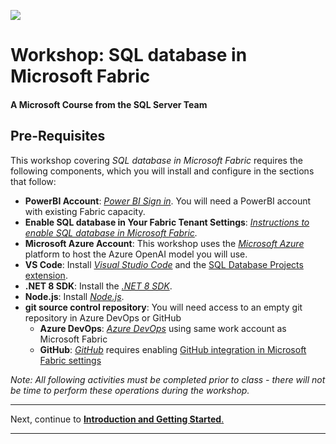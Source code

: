 ![](https://raw.githubusercontent.com/microsoft/sqlworkshops/master/graphics/microsoftlogo.png)
# Workshop: SQL database in Microsoft Fabric

#### A Microsoft Course from the SQL Server Team

## Pre-Requisites

This workshop covering *SQL database in Microsoft Fabric* requires the following components, which you will install and configure in the sections that follow:

- **PowerBI Account**: *[Power BI Sign in](https://app.powerbi.com/singleSignOn?ru=https%3A%2F%2Fapp.powerbi.com%2F%3FnoSignUpCheck%3D1)*. You will need a PowerBI account with existing Fabric capacity.
- **Enable SQL database in Your Fabric Tenant Settings**: *[Instructions to enable SQL database in Microsoft Fabric](https://learn.microsoft.com/en-us/fabric/admin/fabric-switch).*
- **Microsoft Azure Account**: This workshop uses the *[Microsoft Azure](https://ms.portal.azure.com/#home)* platform to host the Azure OpenAI model you will use.
- **VS Code**: Install *[Visual Studio Code](https://code.visualstudio.com/)* and the [SQL Database Projects extension](https://marketplace.visualstudio.com/items?itemName=ms-mssql.sql-database-projects-vscode).
- **.NET 8 SDK**: Install the *[.NET 8 SDK](https://dotnet.microsoft.com/download/dotnet/8.0)*.
- **Node.js**: Install *[Node.js](https://nodejs.org/download/)*.
- **git source control repository**: You will need access to an empty git repository in Azure DevOps or GitHub
    - **Azure DevOps**: *[Azure DevOps](https://dev.azure.com/)* using same work account as Microsoft Fabric
    - **GitHub**: *[GitHub](https://github.com)* requires enabling [GitHub integration in Microsoft Fabric settings](https://learn.microsoft.com/fabric/admin/git-integration-admin-settings#users-can-sync-workspace-items-with-github-repositories-preview)


*Note: All following activities must be completed prior to class - there will not be time to perform these operations during the workshop.*

---

Next, continue to [**Introduction and Getting Started**.](https://github.com/Azure-Samples/SQL-db-in-Fabric-Workshop/blob/main/sqldev/01%20-%20Introduction%20and%20Getting%20Started/01%20-%20Introduction%20and%20Getting%20Started.md)

---

